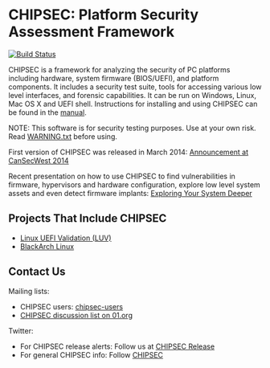 CHIPSEC: Platform Security Assessment Framework
===============================================

[![Build Status](https://travis-ci.org/chipsec/chipsec.svg?branch=master)](https://travis-ci.org/chipsec/chipsec)

CHIPSEC is a framework for analyzing the security of PC platforms including hardware, system firmware (BIOS/UEFI), and platform components. It includes a security test suite, tools for accessing various low level interfaces, and forensic capabilities. It can be run on Windows, Linux, Mac OS X and UEFI shell. Instructions for installing and using CHIPSEC can be found in the [manual](chipsec-manual.pdf).

NOTE: This software is for security testing purposes. Use at your own risk. Read [WARNING.txt](chipsec/WARNING.txt) before using.

First version of CHIPSEC was released in March 2014:
[Announcement at CanSecWest 2014](https://cansecwest.com/slides/2014/Platform%20Firmware%20Security%20Assessment%20wCHIPSEC-csw14-final.pdf)

Recent presentation on how to use CHIPSEC to find vulnerabilities in firmware, hypervisors and hardware configuration, explore low level system assets and even detect firmware implants:
[Exploring Your System Deeper](https://www.slideshare.net/CanSecWest/csw2017-bazhaniuk-exploringyoursystemdeeperupdated)

Projects That Include CHIPSEC
-----------------------------

 * [Linux UEFI Validation (LUV)](https://01.org/linux-uefi-validation)
 * [BlackArch Linux](https://www.blackarch.org/index.html)

Contact Us
----------

Mailing lists:

 * CHIPSEC users: [chipsec-users](https://groups.google.com/forum/#!forum/chipsec-users)
 * [CHIPSEC discussion list on 01.org](https://lists.01.org/mailman/listinfo/chipsec)

Twitter:

 * For CHIPSEC release alerts: Follow us at [CHIPSEC Release](https://twitter.com/ChipsecR)
 * For general CHIPSEC info: Follow [CHIPSEC](https://twitter.com/Chipsec)

